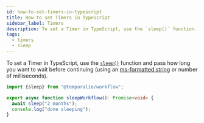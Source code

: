 ```yaml
---
id: how-to-set-timers-in-typescript
title: How to set Timers in TypeScript
sidebar_label: Timers
description: To set a Timer in TypeScript, use the `sleep()` function.
tags:
  - timers
  - sleep
---
```


To set a Timer in TypeScript, use the [`sleep()`](https://typescript.temporal.io/api/namespaces/workflow/#sleep) function and pass how long you want to wait before continuing (using an [ms-formatted string](https://www.npmjs.com/package/ms) or number of milliseconds).

```typescript
import {sleep} from "@temporalio/workflow";

export async function sleepWorkflow(): Promise<void> {
  await sleep("2 months");
  console.log("done sleeping");
}
```
